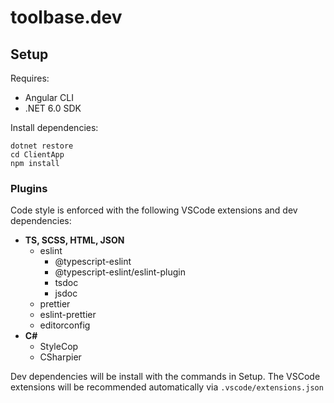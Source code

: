# toolbase.dev

## Setup

Requires:
* Angular CLI
* .NET 6.0 SDK

Install dependencies: 
```
dotnet restore
cd ClientApp
npm install
```

### Plugins

Code style is enforced with the following VSCode extensions and dev dependencies:

* **TS, SCSS, HTML, JSON**
    * eslint
        * @typescript-eslint
        * @typescript-eslint/eslint-plugin
        * tsdoc
        * jsdoc
    * prettier
    * eslint-prettier
    * editorconfig
* **C#**
    * StyleCop
    * CSharpier

Dev dependencies will be install with the commands in Setup.
The VSCode extensions will be recommended automatically via
`.vscode/extensions.json`